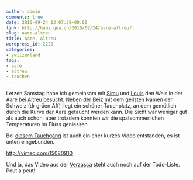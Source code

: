 ```yaml
---
author: admin
comments: true
date: 2010-09-24 13:07:58+00:00
link: http://habi.gna.ch/2010/09/24/aare-altreu/
slug: aare-altreu
title: Aare, Altreu
wordpress_id: 2220
categories:
- switzerland
tags:
- aare
- altreu
- tauchen
---
```


Letzen Samstag habe ich gemeinsam mit [Simu](http://www.kummerbuben.com/de/bio/) und [Louis](http://www.lomotion.ch/team.phtml) den Wels in der Aare bei [Altreu](http://map.search.ch/altreu-selzach) besucht. Neben der Beiz mit dem geilsten Namen der Schweiz (dr grüen Aff) liegt ein schöner Tauchplatz, an dem gemütlich durch die Kurve der Aare getaucht werden kann. Die Sicht war weniger gut als auch schon, aber trotzdem konnten wir die spätsommerlichen Temperaturen im Fluss geniessen.

Bei [diesem Tauchgang](http://habi.gna.ch/divelog/2010.09.18.altreu.pdf) ist auch ein eher kurzes Video entstanden, es ist unten eingebunden.

http://vimeo.com/15080910

Und ja, das Video aus der [Verzasca](http://habi.gna.ch/2010/09/13/verzasca-posse/) steht auch noch auf der Todo-Liste. Peut a peut!
